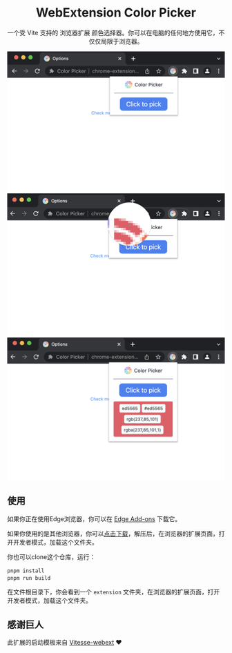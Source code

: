 <h1 align='center'>WebExtension Color Picker</h1>

<p align='center'>一个受 Vite 支持的 浏览器扩展 颜色选择器。你可以在电脑的任何地方使用它，不仅仅局限于浏览器。</p>

<p align="center">
<img width="655" src="https://raw.githubusercontent.com/AnthonyJu/static/main/color-picker/popup.png"><br/>
<img width="655" src="https://raw.githubusercontent.com/AnthonyJu/static/main/color-picker/picking.png"><br/>
<img width="655" src="https://raw.githubusercontent.com/AnthonyJu/static/main/color-picker/picked.png"><br/>
</p>

## 使用

如果你正在使用Edge浏览器，你可以在 [Edge Add-ons](https://microsoftedge.microsoft.com/addons/detail/color-picker/kdalomkmijnajhdenobbpjckagnmgmdg) 下载它。

如果你使用的是其他浏览器，你可以[点击下载](https://raw.githubusercontent.com/AnthonyJu/static/main/color-picker/extsion.zip)，解压后，在浏览器的扩展页面，打开开发者模式，加载这个文件夹。

你也可以clone这个仓库，运行：
    
```bash
pnpm install
pnpm run build
```
在文件根目录下，你会看到一个 `extension` 文件夹，在浏览器的扩展页面，打开开发者模式，加载这个文件夹。


## 感谢巨人

此扩展的启动模板来自 [Vitesse-webext](https://github.com/antfu/vitesse-webext) ❤️
